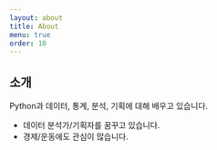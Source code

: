 ```yaml
---
layout: about
title: About
menu: true
order: 10
---
```


## 소개

Python과 데이터, 통계, 분석, 기획에 대해 배우고 있습니다.
* 데이터 분석가/기획자를 꿈꾸고 있습니다.
* 경제/운동에도 관심이 많습니다.